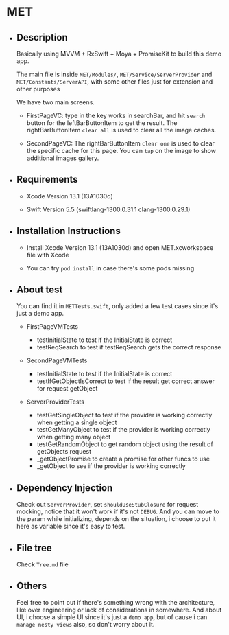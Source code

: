 # MET

- ## Description
  Basically using MVVM + RxSwift + Moya + PromiseKit to build this demo app.

  The main file is inside `MET/Modules/`, `MET/Service/ServerProvider` and `MET/Constants/ServerAPI`, with some other files just for extension and other purposes

  We have two main screens.
  - FirstPageVC: type in the key works in searchBar, and hit `search` button for the leftBarButtonItem to get the result. The rightBarButtonItem `clear all` is used to clear all the image caches.

  - SecondPageVC: The rightBarButtonItem `clear one` is used to clear the specific cache for this page. You can `tap` on the image to show additional images gallery.


- ## Requirements
  - Xcode Version 13.1 (13A1030d)

  - Swift Version 5.5 (swiftlang-1300.0.31.1 clang-1300.0.29.1)


- ## Installation Instructions
  - Install Xcode Version 13.1 (13A1030d) and open MET.xcworkspace file with Xcode

  - You can try `pod install` in case there's some pods missing


- ## About test
  You can find it in `METTests.swift`, only added a few test cases since it's just a demo app.
  - FirstPageVMTests
    - testInitialState to test if the InitialState is correct
    - testReqSearch to test if testReqSearch gets the correct response

  - SecondPageVMTests
    - testInitialState to test if the InitialState is correct
    - testIfGetObjectIsCorrect to test if the result get correct answer for request getObject

  - ServerProviderTests
    - testGetSingleObject to test if the provider is working correctly when getting a single object
    - testGetManyObject to test if the provider is working correctly when getting many object
    - testGetRandomObject to get random object using the result of getObjects request
    - _getObjectPromise to create a promise for other funcs to use
    - _getObject to see if the provider is working correctly


- ## Dependency Injection
  Check out `ServerProvider`, set `shouldUseStubClosure` for request mocking, notice that it won't work if it's not `DEBUG`. And you can move to the param while initializing, depends on the situation, i choose to put it here as variable since it's easy to test.


- ## File tree
  Check `Tree.md` file


- ## Others
  Feel free to point out if there's something wrong with the architecture, like over engineering or lack of considerations in somewhere. And about UI, i choose a simple UI since it's just a `demo app`, but of cause i can `manage nesty views` also, so don't worry about it.
